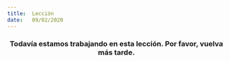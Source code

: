 ```yaml
---
title:  Lección
date:   09/02/2020
---
```


### <center>Todavía estamos trabajando en esta lección. Por favor, vuelva más tarde.</center>
